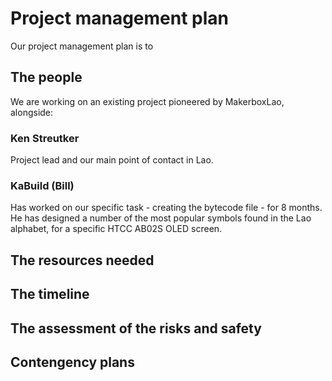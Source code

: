 # Project management plan

Our project management plan is to 

## The people

We are working on an existing project pioneered by MakerboxLao, alongside:

### Ken Streutker 

Project lead and our main point of contact in Lao.

### KaBuild (Bill)

Has worked on our specific task - creating the bytecode file - for 8 months. He has designed a number of the most popular symbols found in the Lao alphabet, for a specific HTCC AB02S OLED screen. 

### 

## The resources needed



## The timeline



## The assessment of the risks and safety



## Contengency plans
